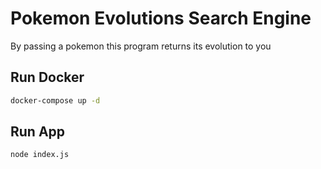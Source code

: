 # Pokemon Evolutions Search Engine

By passing a pokemon this program returns its evolution to you

## Run Docker

```bash
docker-compose up -d
```

## Run App

```bash
node index.js
```